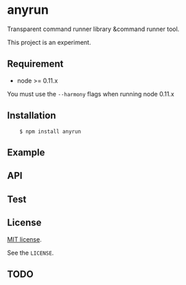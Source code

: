 # anyrun

Transparent command runner library &command runner tool.

This project is an experiment.


## Requirement

- node >= 0.11.x

You must use the `--harmony` flags when running node 0.11.x


## Installation

```
    $ npm install anyrun
```

## Example


## API


## Test


## License

[MIT license](http://www.opensource.org/licenses/mit-license.php).

See the `LICENSE`.


## TODO


